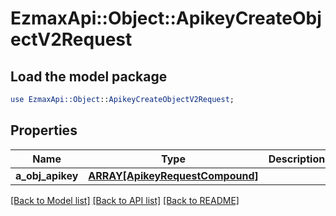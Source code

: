 # EzmaxApi::Object::ApikeyCreateObjectV2Request

## Load the model package
```perl
use EzmaxApi::Object::ApikeyCreateObjectV2Request;
```

## Properties
Name | Type | Description | Notes
------------ | ------------- | ------------- | -------------
**a_obj_apikey** | [**ARRAY[ApikeyRequestCompound]**](ApikeyRequest.md) |  | 

[[Back to Model list]](../README.md#documentation-for-models) [[Back to API list]](../README.md#documentation-for-api-endpoints) [[Back to README]](../README.md)


